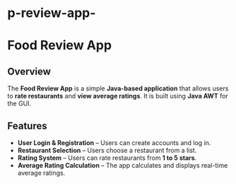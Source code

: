 # p-review-app-
# Food Review App

## Overview
The **Food Review App** is a simple **Java-based application** that allows users to **rate restaurants** and **view average ratings**. It is built using **Java AWT** for the GUI.

## Features
- **User Login & Registration** – Users can create accounts and log in.
- **Restaurant Selection** – Users choose a restaurant from a list.
- **Rating System** – Users can rate restaurants from **1 to 5 stars**.
- **Average Rating Calculation** – The app calculates and displays real-time average ratings.

